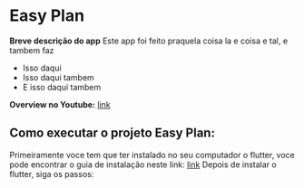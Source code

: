 # Easy Plan
**Breve descrição do app**
Este app foi feito praquela coisa la e coisa e tal, e tambem faz 
- Isso daqui
- Isso daqui tambem
- E isso daqui tambem

**Overview no Youtube:** [link](https://youtu.be)

## Como executar o projeto Easy Plan:

Primeiramente voce tem que ter instalado no seu computador o flutter, voce pode encontrar o guia de instalação neste link: [link](https://youtu.be)
Depois de instalar o flutter, siga os passos:
